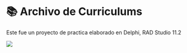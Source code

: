 # :books: Archivo de Curriculums
Este fue un proyecto de practica elaborado en Delphi, RAD Studio 11.2

<img src="https://github.com/DoctorBIOS1990/archivo-de-curriculums/blob/main/ScreenShot/Screenshot.png">
